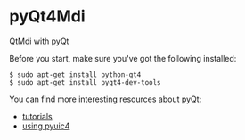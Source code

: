 pyQt4Mdi
========

QtMdi with pyQt

Before you start, make sure you've got the following installed:

    $ sudo apt-get install python-qt4
    $ sudo apt-get install pyqt4-dev-tools

You can find more interesting resources about pyQt:
 * [tutorials](http://zetcode.com/tutorials/pyqt4/)
 * [using pyuic4](http://stackoverflow.com/questions/2398800/linking-a-qtdesigner-ui-file-to-python-pyqt)
